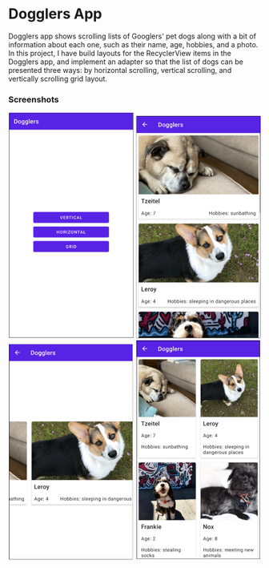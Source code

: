 Dogglers App
==================================
Dogglers app shows scrolling lists of Googlers' pet dogs along with a bit of information about each one, such as their name, age, hobbies, and a photo.
In this project, I have build layouts for the RecyclerView items in the Dogglers app, and implement an adapter so that the list of dogs can be presented three ways: by horizontal scrolling, vertical scrolling, and vertically scrolling grid layout.

<h3>Screenshots</h3>

<div class="row">
      <img src="/Screenshots/1.png" width="250" title="Song Images">
      <img src="/Screenshots/2.png" width="250" title="Responsive Notification">     
      <img src="/Screenshots/3.png" width="250" title="Artist Profile">
      <img src="/Screenshots/4.png" width="250" title="Artist Profile">  
</div>
